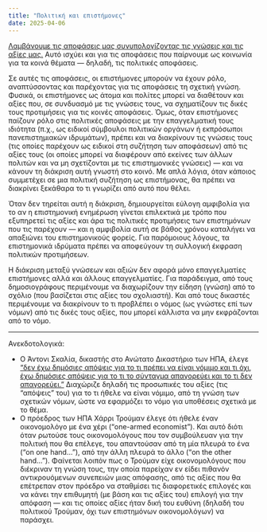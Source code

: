 ```yaml
---
title: "Πολιτική και επιστήμονες"
date: 2025-04-06 
---
```


[Λαμβάνουμε τις αποφάσεις μας συνυπολογίζοντας τις γνώσεις και τις αξίες μας.](https://www.michalis.blog/2025/03/16/knowledge-values-decisions.html) 
Αυτό ισχύει και για τις αποφάσεις που παίρνουμε ως κοινωνία για τα κοινά θέματα — δηλαδή, τις πολιτικές αποφάσεις.

Σε αυτές τις αποφάσεις, οι επιστήμονες μπορούν να έχουν ρόλο, αναπτύσσοντας και παρέχοντας για τις αποφάσεις τη σχετική γνώση. Φυσικά, οι επιστήμονες ως άτομα και πολίτες μπορεί να διαθέτουν και αξίες που, σε συνδυασμό με τις γνώσεις τους, να σχηματίζουν τις δικές τους προτιμήσεις για τις κοινές αποφάσεις. Όμως, όταν επιστήμονες παίζουν ρόλο στις πολιτικές αποφάσεις με την επαγγελματική τους ιδιότητα (π.χ., ως ειδικοί σύμβουλοι πολιτικών οργάνων ή εκπρόσωποι πανεπιστημιακών ιδρυμάτων), πρέπει και να διακρίνουν τις γνώσεις τους (τις οποίες παρέχουν ως ειδικοί στη συζήτηση των αποφάσεων) από τις αξίες τους (οι οποίες μπορεί να διαφέρουν από εκείνες των άλλων πολιτών και να μη σχετίζονται με τις επιστημονικές γνώσεις) — και να κάνουν τη διάκριση αυτή γνωστή στο κοινό. Με απλά λόγια, όταν κάποιος συμμετέχει σε μια πολιτική συζήτηση ως επιστήμονας, θα πρέπει να διακρίνει ξεκάθαρα το τι γνωρίζει από αυτό που θέλει.

Όταν δεν τηρείται αυτή η διάκριση, δημιουργείται εύλογη αμφιβολία για το αν η επιστημονική ενημέρωση  γίνεται επιλεκτικά με τρόπο που εξυπηρετεί τις αξίες και άρα τις πολιτικές προτιμήσεις των επιστημόνων που τις παρέχουν — και η αμφιβολία αυτή σε βάθος χρόνου καταλήγει να απαξιώνει του επιστημονικούς φορείς. Για παρόμοιους λόγους, τα επιστημονικά ιδρύματα πρέπει να αποφεύγουν τη συλλογική έκφραση πολιτικών προτιμήσεων. 

Η διάκριση μεταξύ γνώσεων και αξιών δεν αφορά μόνο επαγγελματίες επιστήμονες αλλά και άλλους επαγγελματίες. Για παράδειγμα, από τους δημοσιογράφους περιμένουμε να διαχωρίζουν την είδηση (γνώση) από το σχόλιο (που βασίζεται στις αξίες του σχολιαστή). Και από τους δικαστές περιμένουμε να διακρίνουν το τι προβλέπει ο νόμος (ως γνώστες επί των νόμων) από τις δικές τους αξίες, που μπορεί κάλλιστα να μην εκφράζονται από το νόμο.

--- 
Ανεκδοτολογικά:

- Ο Άντονι Σκαλία, δικαστής στο Ανώτατο Δικαστήριο των ΗΠΑ, έλεγε [“δεν έχω δημόσιες απόψεις για το τι πρέπει να είναι νόμιμο και τι όχι, έχω δημόσιες απόψεις για το τι το σύνταγμα απαγορεύει και το τι δεν απαγορεύει.”](https://www.youtube.com/watch?v=Rj_MhS2u-Pk) Διαχώριζε δηλαδή τις προσωπικές του αξίες (τις “απόψεις” του) για το τι ήθελε να είναι νόμιμο, από τη γνώση των σχετικών νόμων, ώστε να εφαρμόζει το νόμο για υποθέσεις σχετικά με το θέμα.
- Ο πρόεδρος των ΗΠΑ Χάρρι Τρούμαν έλεγε ότι ήθελε έναν οικονομολόγο με ένα χέρι (“one-armed economist”). Και αυτό διότι όταν ρωτούσε τους οικονομολόγους που τον συμβούλευαν για την πολιτική που θα επέλεγε, του απαντούσαν από τη μία πλευρά το ένα (“on one hand…”), από την άλλη πλευρά το άλλο (“on the other hand…”). Φαίνεται λοιπόν πως ο Τρούμαν είχε οικονομολόγους που διέκριναν τη γνώση τους, την οποία παρείχαν εν είδει πιθανόν αντικρουόμενων συνεπειών μιας απόφασης, από τις αξίες που θα επέτρεπαν στον πρόεδρο να σταθμίσει τις διαφορετικές επιλογές και να κάνει την επιθυμητή (με βάση και τις αξίες του) επιλογή για την απόφαση — και τις οποίες αξίες ήταν δική του ευθύνη (δηλαδή του πολιτικού Τρούμαν, όχι των επιστημόνων οικονομολόγων) να παράσχει.
